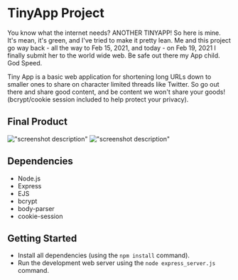 # TinyApp Project

You know what the internet needs? ANOTHER TINYAPP! So here is mine. It's mean, it's green, and I've tried to make it pretty lean. Me and this project go way back - all the way to Feb 15, 2021, and today - on Feb 19, 2021 I finally submit her to the world wide web. Be safe out there my App child. God Speed. 

Tiny App is a basic web application for shortening long URLs down to smaller ones to share on character limited threads like Twitter. So go out there and share good content, and be content we won't share your goods! (bcrypt/cookie session included to help protect your privacy).

## Final Product

!["screenshot description"](#)
!["screenshot description"](#)

## Dependencies

- Node.js
- Express
- EJS
- bcrypt
- body-parser
- cookie-session

## Getting Started

- Install all dependencies (using the `npm install` command).
- Run the development web server using the `node express_server.js` command.